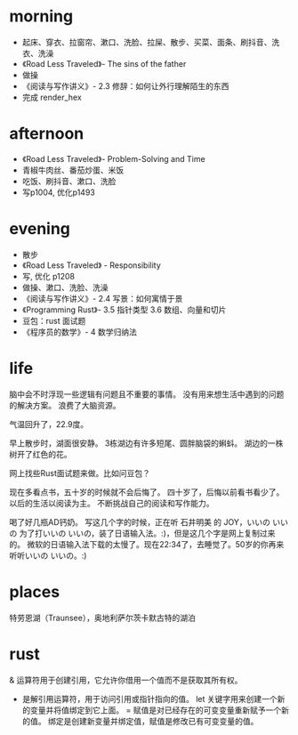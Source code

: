 # morning
* 起床、穿衣、拉窗帘、漱口、洗脸、拉屎、散步、买菜、面条、刷抖音、洗衣、洗澡
* 《Road Less Traveled》- The sins of the father
* 做操
* 《阅读与写作讲义》- 2.3 修辞：如何让外行理解陌生的东西
* 完成 render_hex
# afternoon
* 《Road Less Traveled》- Problem-Solving and Time
* 青椒牛肉丝、番茄炒蛋、米饭
* 吃饭、刷抖音、漱口、洗脸
* 写p1004, 优化p1493
# evening
* 散步
* 《Road Less Traveled》 - Responsibility
* 写, 优化 p1208
* 做操、漱口、洗脸、洗澡
* 《阅读与写作讲义》- 2.4 写景：如何寓情于景
* 《Programming Rust》- 3.5 指针类型 3.6 数组、向量和切片
* 豆包：rust 面试题
* 《程序员的数学》- 4 数学归纳法

# life
脑中会不时浮现一些逻辑有问题且不重要的事情。
没有用来想生活中遇到的问题的解决方案。
浪费了大脑资源。

气温回升了，22.9度。

早上散步时，湖面很安静。
3栋湖边有许多短尾、圆胖脑袋的蝌蚪。
湖边的一株树开了红色的花。

网上找些Rust面试题来做。比如问豆包？

现在多看点书，五十岁的时候就不会后悔了。
四十岁了，后悔以前看书看少了。
以后的生活以阅读为主。
不断挑战自己的阅读和写作能力。

喝了好几瓶AD钙奶。
写这几个字的时候，正在听 石井明美 的 JOY，いいの いいの
为了打いいの いいの，装了日语输入法。:)，但是这几个字是网上复制过来的。
微软的日语输入法下载的太慢了。现在22:34了，去睡觉了。50岁的你再来听听いいの いいの。:)

# places
特劳恩湖（Traunsee），奥地利萨尔茨卡默古特的湖泊

# rust
& 运算符用于创建引用，它允许你借用一个值而不是获取其所有权。
* 是解引用运算符，用于访问引用或指针指向的值。
let 关键字用来创建一个新的变量并将值绑定到它上面。
= 赋值是对已经存在的可变变量重新赋予一个新的值。
绑定是创建新变量并绑定值，赋值是修改已有可变变量的值。
